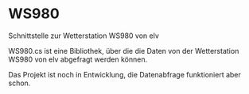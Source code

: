 # WS980
Schnittstelle zur Wetterstation WS980 von elv

WS980.cs ist eine Bibliothek, über die die Daten von der Wetterstation WS980 von elv abgefragt werden können.

Das Projekt ist noch in Entwicklung, die Datenabfrage funktioniert aber schon.
